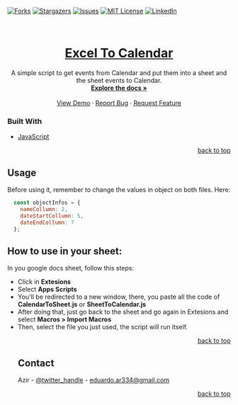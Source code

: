 <div id="top">
<!--
*** Thanks for checking out the Best-README-Template. If you have a suggestion
*** that would make this better, please fork the repo and create a pull request
*** or simply open an issue with the tag "enhancement".
*** Don't forget to give the project a star!
*** Thanks again! Now go create something AMAZING! :D
-->



<!-- PROJECT SHIELDS -->
<!--
*** I'm using markdown "reference style" links for readability.
*** Reference links are enclosed in brackets [ ] instead of parentheses ( ).
*** See the bottom of this document for the declaration of the reference variables
*** for contributors-url, forks-url, etc. This is an optional, concise syntax you may use.
*** https://www.markdownguide.org/basic-syntax/#reference-style-links
-->
[![Forks][forks-shield]][forks-url]
[![Stargazers][stars-shield]][stars-url]
[![Issues][issues-shield]][issues-url]
[![MIT License][license-shield]][license-url]
[![LinkedIn][linkedin-shield]][linkedin-url]

</div>
<!-- PROJECT LOGO -->
<br />
<div align="center">
  <a href="https://github.com/github_username/repo_name">
    <h1>Excel To Calendar</h1>
  </a>

  <p align="center">
    A simple script to get events from Calendar and put them into a sheet and the sheet events to Calendar.
    <br />
    <a href="https://github.com/F1NH4WK/ExcelToCalendar"><strong>Explore the docs »</strong></a>
    <br />
    <br />
    <a href="https://github.com/F1NH4WK/ExcelToCalendar">View Demo</a>
    ·
    <a href="https://github.com/F1NH4WK/ExcelToCalendar/issues">Report Bug</a>
    ·
    <a href="https://github.com/F1NH4WK/ExcelToCalendar/issues">Request Feature</a>
  </p>
</div>

### Built With

* [JavaScript](https://www.javascript.com)

<p align="right"><a href="#top">back to top</a></p>

<!-- USAGE EXAMPLES -->
## Usage

Before using it, remember to change the values in object on both files. Here:
```js
  const objectInfos = {
    nameCollumn: 2,
    dateStartCollumn: 5,
    dateEndCollumn: 7
  };
```

## How to use in your sheet:

In you google docs sheet, follow this steps:

<ul>
  <li> Click in <strong>Extesions</strong></li>
  <li> Select <strong>Apps Scripts</strong></li>
  <li> You'll be redirected to a new window, there, you paste all the code of <strong>CalendarToSheet.js</strong> or <strong>SheetToCalendar.js</strong></li>
  <li> After doing that, just go back to the sheet and go again in Extesions and select <strong> Macros > Import Macros </strong></li>
  <li> Then, select the file you just used, the script will run itself.</li>
    

<p align="right"><a href="#top">back to top</a></p>

<!-- CONTACT -->
## Contact

Azir - [@twitter_handle](https://twitter.com/f1nh4wk) - eduardo.ar334@gmail.com

<p align="right"><a href="#top">back to top</a></p>
  
<!-- MARKDOWN LINKS & IMAGES -->
<!-- https://www.markdownguide.org/basic-syntax/#reference-style-links -->
[forks-shield]: https://img.shields.io/github/forks/F1NH4WK/ExcelToCalendar.svg?style=for-the-badge
[forks-url]: https://github.com/F1NH4WK/ExcelToCalendar/network/members
[stars-shield]: https://img.shields.io/github/stars/F1NH4WK/ExcelToCalendar.svg?style=for-the-badge
[stars-url]: https://github.com/F1NH4WK/ExcelToCalendar/stargazers
[issues-shield]: https://img.shields.io/github/issues/F1NH4WK/ExcelToCalendar.svg?style=for-the-badge
[issues-url]: https://github.com/F1NH4WK/ExcelToCalendar/issues
[license-shield]: https://img.shields.io/github/license/F1NH4WK/ExcelToCalendar.svg?style=for-the-badge
[license-url]: https://github.com/F1NH4WK/ExcelToCalendar/blob/master/LICENSE.txt
[linkedin-shield]: https://img.shields.io/badge/-LinkedIn-black.svg?style=for-the-badge&logo=linkedin&colorB=555
[linkedin-url]: https://www.linkedin.com/in/eduardo-araujo-21a064213/

